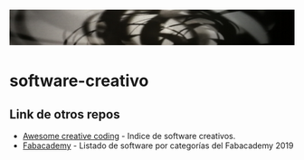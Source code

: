 # [<img src="img/header.png">](https://github.com/tallerintegrado2020/software-creativo)

# software-creativo


## Link de otros repos

- [Awesome creative coding](https://github.com/terkelg/awesome-creative-coding) - Indice de software creativos.
- [Fabacademy](https://github.com/terkelg/awesome-creative-coding) - Listado de software por categorías del Fabacademy 2019

